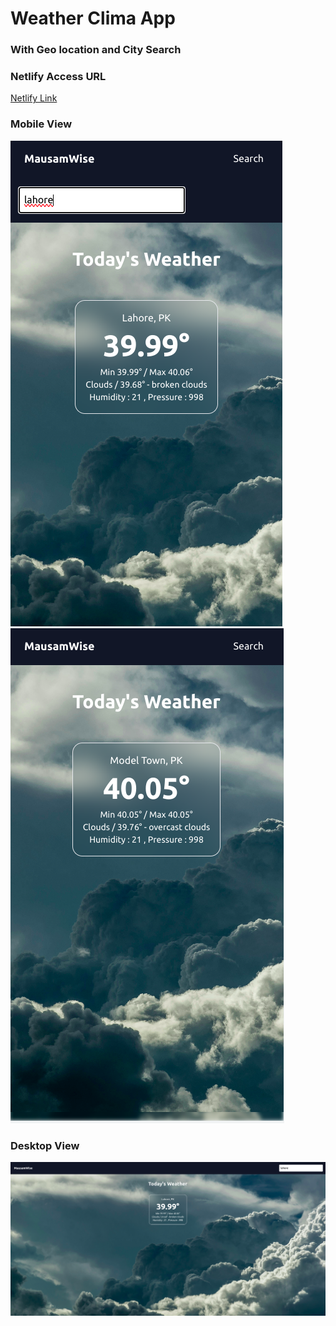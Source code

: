 # Weather Clima App
### With Geo location and City Search

### Netlify Access URL
[Netlify Link](https://mausam-wise.netlify.app/)

### Mobile View

![Image-1](./snaps/image2.png)
![Image-2](./snaps/image3.png)

### Desktop View

![Image-1](./snaps/image1.png)